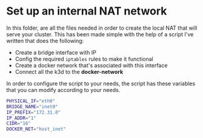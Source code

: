 # Set up an internal NAT network 
In this folder, are all the files needed in order to create the local NAT that will serve your cluster. This has been made simple with the help of a script I've written that does the following:
  - Create a bridge interface with IP
  - Config the required `iptables` rules to make it functional
  - Create a docker network that's associated with this interface
  - Connect all the k3d to the **docker-network**

In order to configure the script to your needs, the script has these variables that you can modify according to your needs.
```bash
PHYSICAL_IF="eth0"
BRIDGE_NAME="inet0"
IP_PREFIX="172.31.0"
IP_ADDR="1"
CIDR="16"
DOCKER_NET="host_inet"
```